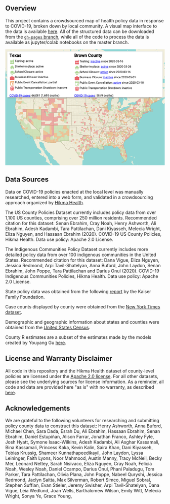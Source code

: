 
Overview
--------

This project contains a crowdsourced map of health policy data in response to COVID-19, broken down by local community. A visual map interface to the data is available [here](https://hikmahealth.github.io/covid19countymap). All of the structured data can be downloaded from the [`gh-pages` branch](https://github.com/hikmahealth/covid19countymap/tree/gh-pages), while all of the code to process the data is available as jupyter/colab notebooks on the master branch.

[![Map Screenshot](UScountymap.png)](https://hikmahealth.github.io/covid19countymap)

Data Sources
-------
Data on COVID-19 policies enacted at the local level was manually researched, entered into a web form, and validated in a crowdsourcing approach organized by [Hikma Health](https://www.hikmahealth.org/). 

The US County Policies Dataset currently includes policy data from over 1,100 US counties, comprising over 250 million residents. Recommended citation for this dataset: Senan Ebrahim, Cray Noah, Henry Ashworth, Ali Ebrahim, Adesh Kadambi, Tara Pattilachan, Dani Kiyasseh, Melecia Wright, Eliza Nguyen, and Hassaan Ebrahim (2020). COVID-19 US County Policies, Hikma Health. Data use policy: Apache 2.0 License.

The Indigenous Communities Policy Dataset currently includes more detailed policy data from over 100 indigenous communities in the United States. Recommended citation for this dataset: Dana Vigue, Eliza Nguyen, Jessica Redmond, Arpi Tavil-Shatelyan, Anna Buford, John Laydon, Senan Ebrahim, John Poppe, Tara Pattilachan and Darius Onul (2020). COVID-19 Indigenous Communities Policies, Hikma Health. Data use policy: Apache 2.0 License.

State policy data was obtained from the following [report](https://www.kff.org/health-costs/issue-brief/state-data-and-policy-actions-to-address-coronavirus/#policyactions) by the Kaiser Family Foundation.

Case counts displayed by county were obtained from the [New York Times dataset](https://www.nytimes.com/interactive/2020/us/coronavirus-us-cases.html).

Demographic and geographic information about  states and counties were obtained from the [United States Census](https://www.census.gov/).

County R estimates are a subset of the estimates made by the models created by Youyang Gu [here](https://github.com/youyanggu/covid19_projections).

License and Warranty Disclaimer
-------

All code in this repository and the Hikma Health dataset of county-level policies are licensed under the [Apache 2.0 license](https://github.com/hikmahealth/covid19countymap/blob/master/LICENSE). For all other datasets, please see the underlying sources for license information. As a reminder, all code and data are provided here "as is" with no warranty, as described [here](https://github.com/hikmahealth/covid19countymap/blob/master/WARRANTY).

Acknowledgements
-------
We are grateful to the following volunteers for researching and submitting policy county data to construct this dataset: Henry Ashworth, Anna Buford, Michael Chen, Sara Dada, Esrah Du, Ali Ebrahim, Hassaan Ebrahim, Senan Ebrahim, Daniel Estupiñan, Alison Farrar, Jonathan Franco, Ashley Fyle, Josh Hyatt, Symone Isaac-Wilkins, Adesh Kadambi, Ali Asghar Kassamali, Bina Kassamali, Princess Kaka, Kevin Kalin, Saira Khan, Dani Kiyasseh, Tobias Krussig, Shameer Kunnathapeedikayil, John Laydon, Lyssa Leininger, Faith Lyons, Noor Mahmood, Austin Manny, Tracy McNeil, Becky Mer, Leonard Nettey, Sarah Nisivaco, Eliza Nguyen, Cray Noah, Felicia Noah, Wesley Noah, Daniel Ocampo, Darius Onul, Phani Paladugu, Tom Parker, Tara Pattilachan, Olivia Plana, John Poppe, Nabeel Quryshi, Jessica Redmond, Jaclyn Saitta, Max Silverman, Robert Simco, Miguel Sobral, Stephen Suffian, Evan Stieler, Jeremy Swisher, Arpi Tavil-Shatelyan, Dana Vigue, Leia Wedlund, Joan Wells, Barthalomew Wilson, Emily Witt, Melecia Wright, Sonya Ye, Grace Young, 
